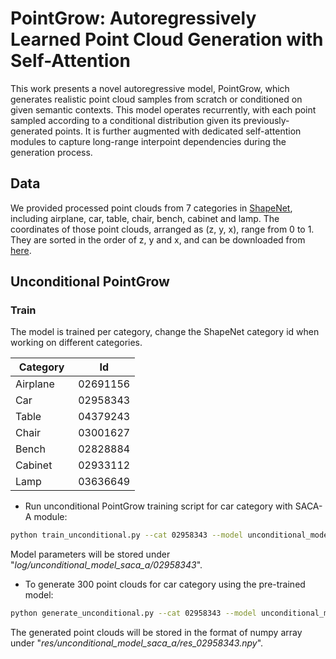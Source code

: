 # PointGrow: Autoregressively Learned Point Cloud Generation with Self-Attention
This work presents a novel autoregressive model, PointGrow, which generates realistic point cloud samples from scratch or conditioned on given semantic contexts. This model operates recurrently, with each point sampled according to a conditional distribution given its previously-generated points. It is further augmented with dedicated self-attention modules to capture long-range interpoint dependencies during the generation process.

## Data
We provided processed point clouds from 7 categories in [ShapeNet](https://www.shapenet.org), including airplane, car, table, chair, bench, cabinet and lamp. The coordinates of those point clouds, arranged as (z, y, x), range from 0 to 1. They are sorted in the order of z, y and x, and can be downloaded from [here](https://www.dropbox.com/s/nlcswrxul1ymypw/ShapeNet7.zip).


## Unconditional PointGrow
### Train
The model is trained per category, change the ShapeNet category id when working on different categories.

|    Category   |      Id       | 
| ------------- | ------------- |
| Airplane      | 02691156      |
| Car           | 02958343      |
| Table         | 04379243      |
| Chair         | 03001627      |
| Bench         | 02828884      |
| Cabinet       | 02933112      |
| Lamp          | 03636649      |

* Run unconditional PointGrow training script for car category with SACA-A module:
``` bash
python train_unconditional.py --cat 02958343 --model unconditional_model_saca_a
```
Model parameters will be stored under "_log/unconditional_model_saca_a/02958343_".

* To generate 300 point clouds for car category using the pre-trained model:
``` bash
python generate_unconditional.py --cat 02958343 --model unconditional_model_saca_a --tot_pc 300
```
The generated point clouds will be stored in the format of numpy array under "_res/unconditional_model_saca_a/res_02958343.npy_".

